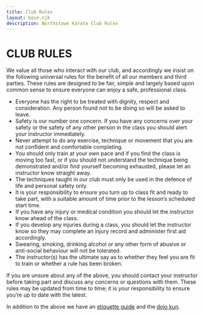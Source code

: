 ```yaml
---
title: Club Rules
layout: base.njk
description: Northstowe Karate Club Rules
---
```


# CLUB RULES

We value all those who interact with our club, and accordingly we insist on the following universal rules for the benefit of all our members and third parties. These rules are designed to be fair, simple and largely based upon common sense to ensure everyone can enjoy a safe, professional class.

*	Everyone has the right to be treated with dignity, respect and consideration. Any person found not to be doing so will be asked to leave.
*	Safety is our number one concern. If you have any concerns over your safety or the safety of any other person in the class you should alert your instructor immediately.
*	Never attempt to do any exercise, technique or movement that you are not confident and comfortable completing.
*	You should only train at your own pace and if you find the class is moving too fast, or if you should not understand the technique being demonstrated and/or find yourself becoming exhausted, please let an instructor know straight away.
*	The techniques taught in our club must only be used in the defence of life and personal safety only.
*	It is your responsibility to ensure you turn up to class fit and ready to take part, with a suitable amount of time prior to the lesson’s scheduled start time.
*	If you have any injury or medical condition you should let the instructor know ahead of the class.
*	If you develop any injuries during a class, you should let the instructor know so they may complete an injury record and administer first aid accordingly.
*	Swearing, smoking, drinking alcohol or any other form of abusive or anti-social behaviour will not be tolerated.
*	The instructor(s) has the ultimate say as to whether they feel you are fit to train or whether a rule has been broken.

If you are unsure about any of the above, you should contact your instructor before taking part and discuss any concerns or questions with them. These rules may be updated from time to time; it is your responsibility to ensure you’re up to date with the latest.

In addition to the above we have an [etiquette guide](/etiquette/) and the [dojo kun](/dojokun/).

